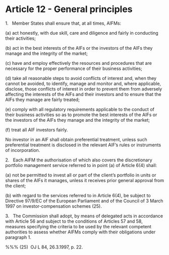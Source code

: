 # Article 12 - General principles


1.   Member States shall ensure that, at all times, AIFMs:

(a) act honestly, with due skill, care and diligence and fairly in conducting their activities;

(b) act in the best interests of the AIFs or the investors of the AIFs they manage and the integrity of the market;

(c) have and employ effectively the resources and procedures that are necessary for the proper performance of their business activities;

(d) take all reasonable steps to avoid conflicts of interest and, when they cannot be avoided, to identify, manage and monitor and, where applicable, disclose, those conflicts of interest in order to prevent them from adversely affecting the interests of the AIFs and their investors and to ensure that the AIFs they manage are fairly treated;

(e) comply with all regulatory requirements applicable to the conduct of their business activities so as to promote the best interests of the AIFs or the investors of the AIFs they manage and the integrity of the market;

(f) treat all AIF investors fairly.

No investor in an AIF shall obtain preferential treatment, unless such preferential treatment is disclosed in the relevant AIF’s rules or instruments of incorporation.

2.   Each AIFM the authorisation of which also covers the discretionary portfolio management service referred to in point (a) of Article 6(4) shall:

(a) not be permitted to invest all or part of the client’s portfolio in units or shares of the AIFs it manages, unless it receives prior general approval from the client;

(b) with regard to the services referred to in Article 6(4), be subject to Directive 97/9/EC of the European Parliament and of the Council of 3 March 1997 on investor-compensation schemes (25).

3.   The Commission shall adopt, by means of delegated acts in accordance with Article 56 and subject to the conditions of Articles 57 and 58, measures specifying the criteria to be used by the relevant competent authorities to assess whether AIFMs comply with their obligations under paragraph 1.

%%% (25)  OJ L 84, 26.3.1997, p. 22.
